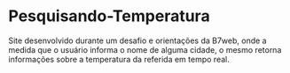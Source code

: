 # Pesquisando-Temperatura
Site desenvolvido durante um desafio e orientações da B7web, onde a medida que o usuário informa o nome de alguma cidade, o mesmo retorna informações sobre a temperatura da referida em tempo real.
